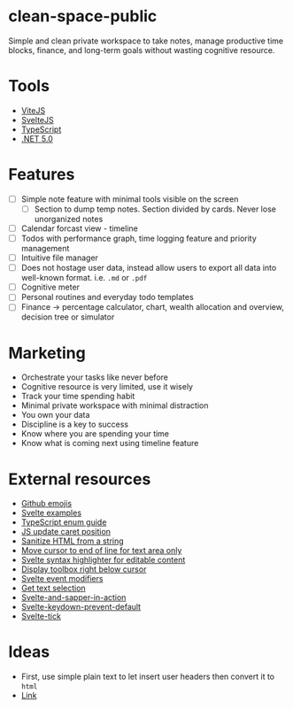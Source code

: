 # clean-space-public
Simple and clean private workspace to take notes, manage productive time blocks, finance, and long-term goals without wasting cognitive resource. 

# Tools
- [ViteJS](https://vitejs.dev/)
- [SvelteJS](https://svelte.dev/)
- [TypeScript](https://www.typescriptlang.org/)
- [.NET 5.0](https://dotnet.microsoft.com/download/dotnet/5.0)

# Features
- [ ] Simple note feature with minimal tools visible on the screen
    - [ ] Section to dump temp notes. Section divided by cards. Never lose unorganized notes
- [ ] Calendar forcast view - timeline
- [ ] Todos with performance graph, time logging feature and priority management
- [ ] Intuitive file manager
- [ ] Does not hostage user data, instead allow users to export all data into well-known format. i.e. `.md` or `.pdf`
- [ ] Cognitive meter
- [ ] Personal routines and everyday todo templates
- [ ] Finance -> percentage calculator, chart, wealth allocation and overview, decision tree or simulator

# Marketing
- Orchestrate your tasks like never before
- Cognitive resource is very limited, use it wisely
- Track your time spending habit
- Minimal private workspace with minimal distraction
- You own your data
- Discipline is a key to success
- Know where you are spending your time
- Know what is coming next using timeline feature

# External resources
- [Github emojis](https://gist.github.com/rxaviers/7360908)
- [Svelte examples](https://svelte.dev/examples#hello-world)
- [TypeScript enum guide](https://www.petermorlion.com/iterating-a-typescript-enum/)
- [JS update caret position](http://jsfiddle.net/timdown/vXnCM/)
- [Sanitize HTML from a string](https://livebook.manning.com/book/svelte-and-sapper-in-action/chapter-7/v-2/28)
- [Move cursor to end of line for text area only](https://css-tricks.com/snippets/javascript/move-cursor-to-end-of-input/)
- [Svelte syntax highlighter for editable content](https://svelte.dev/repl/09058408863b46b7837e645a45c43ff3?version=3.38.2)
- [Display toolbox right below cursor](https://javascript.plainenglish.io/how-to-find-the-caret-inside-a-contenteditable-element-955a5ad9bf81)
- [Svelte event modifiers](https://dev.to/tanhauhau/7-event-modifiers-in-svelte-you-must-know-27oc)
- [Get text selection](https://thewebdev.info/2021/05/08/how-to-get-the-caret-index-position-of-a-contenteditable-element-with-javascript/)
- [Svelte-and-sapper-in-action](https://livebook.manning.com/book/svelte-and-sapper-in-action/chapter-7/v-2/38)
- [Svelte-keydown-prevent-default](https://svelte.dev/repl/24da9a19ef764b43b74d3bfe804a253e?version=3.20.1)
- [Svelte-tick](https://svelte.dev/tutorial/tick)

# Ideas
- First, use simple plain text to let insert user headers then convert it to `html`
- [Link](https://www.seanmcp.com/articles/set-innerhtml-of-an-element-in-svelte/)